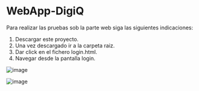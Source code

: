 # WebApp-DigiQ

Para realizar las pruebas sob la parte web siga las siguientes indicaciones:

1) Descargar este proyecto.
2) Una vez descargado ir a la carpeta raiz.
3) Dar click en el fichero login.html.
4) Navegar desde la pantalla login.

![image](https://github.com/user-attachments/assets/0631a6cd-c368-4532-859c-f044d5acd875)

![image](https://github.com/user-attachments/assets/b1446fc0-fdbb-4c54-86a7-698e71330f2d)

